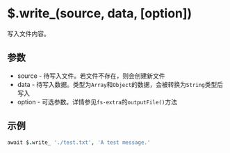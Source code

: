 # $.write_(source, data, [option])

写入文件内容。

## 参数

- source - 待写入文件。若文件不存在，则会创建新文件
- data - 待写入数据。类型为`Array`和`Object`的数据，会被转换为`String`类型后写入
- option - 可选参数。详情参见`fs-extra`的`outputFile()`方法

## 示例

```coffeescript
await $.write_ './test.txt', 'A test message.'
```
